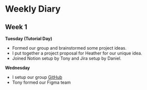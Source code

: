 # Weekly Diary

## Week 1 

**Tuesday (Tutorial Day)**
- Formed our group and brainstormed some project ideas. 
- I put together a project proposal for Heather for our unique idea.
- Joined Notion setup by Tony and Jira setup by Daniel.

**Wednesday**
- I setup our group [GitHub](https://github.com/alexytsu/spicccy.git)
- Tony formed our Figma team